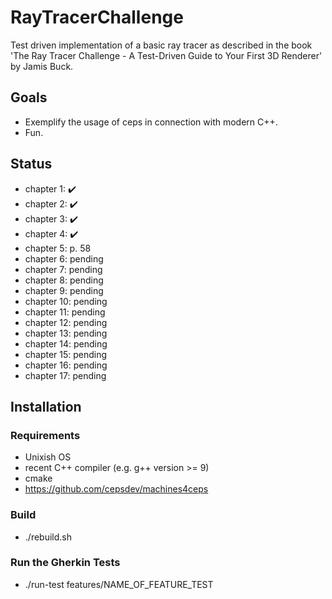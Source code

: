 # RayTracerChallenge

Test driven implementation of a basic ray tracer as described in the book 'The Ray Tracer Challenge - A Test-Driven Guide to Your First 3D Renderer' by Jamis Buck.

## Goals
- Exemplify the usage of ceps in connection with modern C++. 
- Fun.
## Status
- chapter 1: :heavy_check_mark:
- chapter 2: :heavy_check_mark:
- chapter 3: :heavy_check_mark:
- chapter 4: :heavy_check_mark:
- chapter 5: p. 58
- chapter 6: pending
- chapter 7: pending
- chapter 8: pending
- chapter 9: pending
- chapter 10: pending
- chapter 11: pending
- chapter 12: pending
- chapter 13: pending
- chapter 14: pending
- chapter 15: pending
- chapter 16: pending
- chapter 17: pending
## Installation
### Requirements
- Unixish OS
- recent C++ compiler (e.g. g++ version >= 9)
- cmake
- https://github.com/cepsdev/machines4ceps
### Build
- ./rebuild.sh 
### Run the Gherkin Tests
- ./run-test features/NAME_OF_FEATURE_TEST

